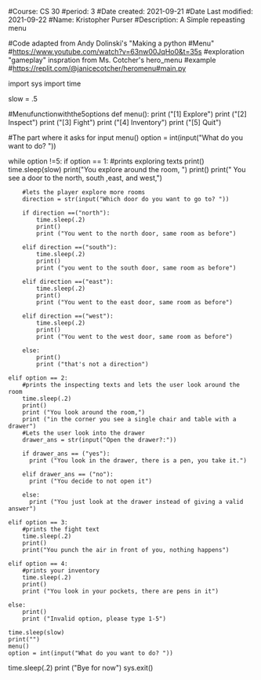 
#Course: CS 30
#period: 3
#Date created: 2021-09-21
#Date Last modified: 2021-09-22
#Name: Kristopher Purser
#Description: A Simple repeasting menu

#Code adapted from Andy Dolinski's "Making a python #Menu"
#https://www.youtube.com/watch?v=63nw00JqHo0&t=35s
#exploration  "gameplay" inspration from Ms. Cotcher's hero_menu  #example
#https://replit.com/@janicecotcher/heromenu#main.py

import sys
import time

slow = .5

#Menufunctionwiththe5options
def menu():
    print ("[1] Explore")
    print ("[2] Inspect")
    print ("[3] Fight")
    print ("[4] Inventory")
    print ("[5] Quit")




#The part where it asks for input
menu()
option = int(input("What do you want to do? "))


while option !=5:
    if option == 1:
        #prints exploring texts
        print()
        time.sleep(slow)
        print("You explore around the room, ")
        print()
        print(" You see a door to the north, south ,east, and west,")

        #lets the player explore more rooms
        direction = str(input("Which door do you want to go to? "))

        if direction ==("north"):
            time.sleep(.2)
            print()
            print ("You went to the north door, same room as before")

        elif direction ==("south"):
            time.sleep(.2)
            print()
            print ("you went to the south door, same room as before")

        elif direction ==("east"):
            time.sleep(.2)
            print()
            print ("You went to the east door, same room as before")

        elif direction ==("west"):
            time.sleep(.2)
            print()
            print ("You went to the west door, same room as before")

        else:
            print()
            print ("that's not a direction")

    elif option == 2:
        #prints the inspecting texts and lets the user look around the room
        time.sleep(.2)
        print()
        print ("You look around the room,")
        print ("in the corner you see a single chair and table with a drawer")
        #Lets the user look into the drawer
        drawer_ans = str(input("Open the drawer?:"))
          
        if drawer_ans == ("yes"):
          print ("You look in the drawer, there is a pen, you take it.")

        elif drawer_ans == ("no"):
          print ("You decide to not open it")

        else:
          print ("You just look at the drawer instead of giving a valid answer")

    elif option == 3:
        #prints the fight text
        time.sleep(.2)
        print()
        print("You punch the air in front of you, nothing happens")

    elif option == 4:
        #prints your inventory
        time.sleep(.2)
        print()
        print ("You look in your pockets, there are pens in it")

    else:
        print()
        print ("Invalid option, please type 1-5")

    time.sleep(slow)
    print("")
    menu()
    option = int(input("What do you want to do? "))

time.sleep(.2)
print ("Bye for now")
sys.exit()
